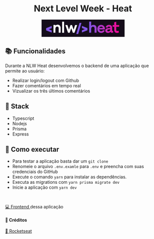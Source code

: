 <h1 align="center">Next Level Week - Heat</h1>

<p align="center">
<img src="/assets/logo_nlw.png"></img>
</p>

<h2>📚 Funcionalidades</h2>

<p>Durante a NLW Heat desenvolvemos o backend de uma aplicação que permite ao usuário:</p>

<ul>
<li>Realizar login/logout com Github</li>
<li>Fazer comentários em tempo real</li>
<li>Vizualizar os três últimos comentários</li>
</ul>

<h2>🧰 Stack</h2>
<ul>
<li>Typescript</li>
<li>Nodejs</li>
<li>Prisma</li>
<li>Express</li>
</ul>

<h2>🚀 Como executar</h2>
<ul>
<li>Para testar a aplicação basta dar um <code>git clone</code></li>
<li>Renomeie o arquivo <code>.env.examle</code> para <code>.env</code> e preencha com suas credenciais do GitHub </li>
<li>Execute o comando <code>yarn</code> para instalar as dependências.</li>
<li>Executa as migrations com <code>yarn prisma migrate dev</code></li>
<li>Inicie a aplicação com <code>yarn dev</code></li>
</ul>

<br>

<a href="https://github.com/pedromartinsdev/nlw-heat-web"> 💻 Frontend </a> dessa aplicação </p>


<h4>📘 Créditos</h4>
<a href="https://app.rocketseat.com.br/dashboard"> 🚀 Rocketseat </a>